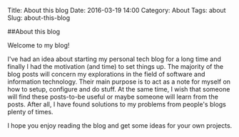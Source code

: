 Title: About this blog
Date: 2016-03-19 14:00
Category: About
Tags: about
Slug: about-this-blog

##About this blog

Welcome to my blog!

I've had an idea about starting my personal tech blog for a long time and finally I had the motivation (and time) to set things up. The majority of the blog posts will concern my explorations in the field of software and information technology. Their main purpose is to act as a note for myself on how to setup, configure and do stuff. At the same time, I wish that someone will find these posts-to-be useful or maybe someone will learn from the posts. After all, I have found solutions to my problems from people's blogs plenty of times.

I hope you enjoy reading the blog and get some ideas for your own projects.








